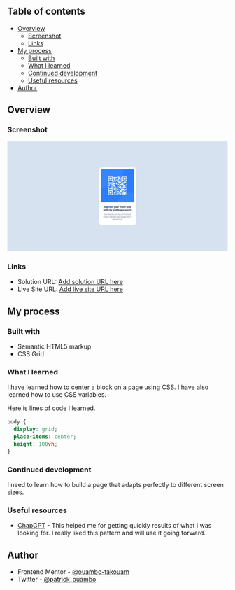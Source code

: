 ## Table of contents

- [Overview](#overview)
  - [Screenshot](#screenshot)
  - [Links](#links)
- [My process](#my-process)
  - [Built with](#built-with)
  - [What I learned](#what-i-learned)
  - [Continued development](#continued-development)
  - [Useful resources](#useful-resources)
- [Author](#author)

## Overview

### Screenshot

![](./design/Screenshot.png)

### Links

- Solution URL: [Add solution URL here](https://your-solution-url.com)
- Live Site URL: [Add live site URL here](https://your-live-site-url.com)

## My process

### Built with

- Semantic HTML5 markup
- CSS Grid

### What I learned

I have learned how to center a block on a page using CSS. I have also learned how to use CSS variables.

Here is lines of code I learned.

```css
body {
  display: grid;
  place-items: center;
  height: 100vh;
}
```

### Continued development

I need to learn how to build a page that adapts perfectly to different screen sizes.

### Useful resources

- [ChapGPT](https://www.chatgpt.com) - This helped me for getting quickly results of what I was looking for. I really liked this pattern and will use it going forward.

## Author

- Frontend Mentor - [@ouambo-takouam](https://www.frontendmentor.io/profile/ouambo-takouam)
- Twitter - [@patrick_ouambo](https://x.com/patrick_ouambo)
